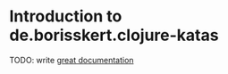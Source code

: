 # Introduction to de.borisskert.clojure-katas

TODO: write [great documentation](http://jacobian.org/writing/what-to-write/)

